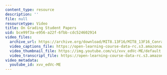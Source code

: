 ```yaml
---
content_type: resource
description: ''
file: null
resourcetype: Video
title: On Grading Student Papers
uid: bce99f3a-e956-a22f-6fbb-cdc524602914
video_files:
  archive_url: https://archive.org/download/MIT8.13F16/MIT8_13F16_Conrad_Grading_Student_Papers_300k.mp4
  video_captions_file: https://open-learning-course-data-rc.s3.amazonaws.com/8-13-14-experimental-physics-i-ii-junior-lab-fall-2016-spring-2017/4daf91ef7fc95585a4ced3eb2f6d85a9_xvv_edVc-ME.vtt
  video_thumbnail_file: https://img.youtube.com/vi/xvv_edVc-ME/default.jpg
  video_transcript_file: https://open-learning-course-data-rc.s3.amazonaws.com/8-13-14-experimental-physics-i-ii-junior-lab-fall-2016-spring-2017/9aebd1f941ee36501c6b581b990a5d9b_xvv_edVc-ME.pdf
video_metadata:
  youtube_id: xvv_edVc-ME
---
```

